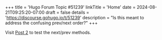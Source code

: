 +++
title = 'Hugo Forum Topic #51239'
linkTitle = 'Home'
date = 2024-08-21T09:25:20-07:00
draft = false
details = 'https://discourse.gohugo.io/t/51239'
description = "Is this meant to address the confusing prev/next order?"
+++

Visit [Post 2](/post-2) to test the next/prev methods.
